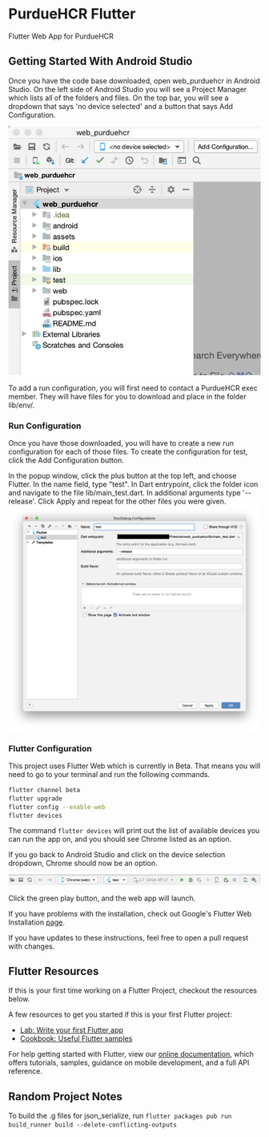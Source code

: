 # PurdueHCR Flutter

Flutter Web App for PurdueHCR

## Getting Started With Android Studio

Once you have the code base downloaded, open web_purduehcr in Android Studio. On the left side of Android Studio you will see a Project Manager which lists all of the folders and files. On the top bar, you will see a dropdown that says 'no device selected' and a button that says Add Configuration.

![project_explorer](readme_images/project_explorer.png)

To add a run configuration, you will first need to contact a PurdueHCR exec member. They will have files for you to download and place in the folder lib/env/.

### Run Configuration

Once you have those downloaded, you will have to create a new run configuration for each of those files. To create the configuration for test, click the Add Configuration button. 

In the popup window, click the plus button at the top left, and choose Flutter. In the name field, type "test". In Dart entrypoint, click the folder icon and navigate to the file lib/main_test.dart. In additional arguments type '--release'. Click Apply and repeat for the other files you were given.
![config](readme_images/config.png)

### Flutter Configuration

This project uses Flutter Web which is currently in Beta. That means you will need to go to your terminal and run the following commands.
```bash
flutter channel beta
flutter upgrade
flutter config --enable-web
flutter devices
```

The command `flutter devices` will print out the list of available devices you can run the app on, and you should see Chrome listed as an option. 

If you go back to Android Studio and click on the device selection dropdown, Chrome should now be an option.

![finished_toolbar](readme_images/finished_toolbar.png)

Click the green play button, and the web app will launch.

If you have problems with the installation, check out Google's Flutter Web Installation [page](https://flutter.dev/docs/get-started/web).

If you have updates to these instructions, feel free to open a pull request with changes.

## Flutter Resources 

If this is your first time working on a Flutter Project, checkout the resources below.

A few resources to get you started if this is your first Flutter project:

- [Lab: Write your first Flutter app](https://flutter.dev/docs/get-started/codelab)
- [Cookbook: Useful Flutter samples](https://flutter.dev/docs/cookbook)

For help getting started with Flutter, view our
[online documentation](https://flutter.dev/docs), which offers tutorials,
samples, guidance on mobile development, and a full API reference.

## Random Project Notes
To build the .g files for json_serialize, run `flutter packages pub run build_runner build --delete-conflicting-outputs`
